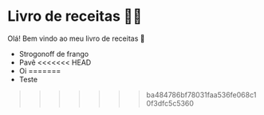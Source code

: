 # Livro de receitas :man_cook:

Olá! Bem vindo ao meu livro de receitas :chicken:

- Strogonoff de frango
- Pavê
<<<<<<< HEAD
- Oi
=======
- Teste
>>>>>>> ba484786bf78031faa536fe068c10f3dfc5c5360
